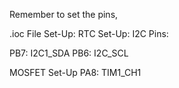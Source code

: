 Remember to set the pins,

.ioc File Set-Up:
RTC Set-Up:
  I2C Pins:
  
  PB7: I2C1_SDA
  PB6: I2C_SCL
  
  MOSFET Set-Up
  PA8: TIM1_CH1

    
